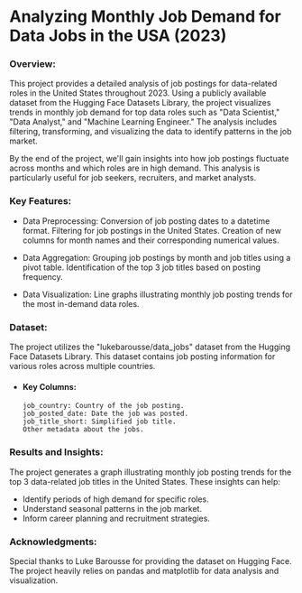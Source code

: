 # Analyzing Monthly Job Demand for Data Jobs in the USA (2023)

### Overview:
This project provides a detailed analysis of job postings for data-related roles in the United States throughout 2023. Using a publicly available dataset from the 
Hugging Face Datasets Library, the project visualizes trends in monthly job demand for top data roles such as "Data Scientist," "Data Analyst," and 
"Machine Learning Engineer." The analysis includes filtering, transforming, and visualizing the data to identify patterns in the job market.

By the end of the project, we'll gain insights into how job postings fluctuate across months and which roles are in high demand. This analysis is particularly 
useful for job seekers, recruiters, and market analysts.

### Key Features:
- Data Preprocessing:
    Conversion of job posting dates to a datetime format.
    Filtering for job postings in the United States.
    Creation of new columns for month names and their corresponding numerical values.

- Data Aggregation:
    Grouping job postings by month and job titles using a pivot table.
    Identification of the top 3 job titles based on posting frequency.

- Data Visualization:
    Line graphs illustrating monthly job posting trends for the most in-demand data roles.

### Dataset:
The project utilizes the "lukebarousse/data_jobs" dataset from the Hugging Face Datasets Library. This dataset contains job posting information for various roles 
across multiple countries.
- #### Key Columns:
      job_country: Country of the job posting.
      job_posted_date: Date the job was posted.
      job_title_short: Simplified job title.
      Other metadata about the jobs.

### Results and Insights:
The project generates a graph illustrating monthly job posting trends for the top 3 data-related job titles in the United States. These insights can help:
- Identify periods of high demand for specific roles.
- Understand seasonal patterns in the job market.
- Inform career planning and recruitment strategies.

### Acknowledgments:
Special thanks to Luke Barousse for providing the dataset on Hugging Face. The project heavily relies on pandas and matplotlib for data analysis and visualization.
